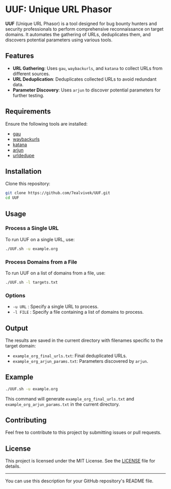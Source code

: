 

# UUF: Unique URL Phasor

**UUF** (Unique URL Phasor) is a tool designed for bug bounty hunters and security professionals to perform comprehensive reconnaissance on target domains. It automates the gathering of URLs, deduplicates them, and discovers potential parameters using various tools.

## Features

- **URL Gathering**: Uses `gau`, `waybackurls`, and `katana` to collect URLs from different sources.
- **URL Deduplication**: Deduplicates collected URLs to avoid redundant data.
- **Parameter Discovery**: Uses `arjun` to discover potential parameters for further testing.

## Requirements

Ensure the following tools are installed:

- [gau](https://github.com/lc/gau)
- [waybackurls](https://github.com/tomnomnom/waybackurls)
- [katana](https://github.com/ledge/katana)
- [arjun](https://github.com/s0md3v/Arjun)
- [urldedupe](https://github.com/ameenmaali/urldedupe)

## Installation

Clone this repository:

```bash
git clone https://github.com/7ealvivek/UUF.git
cd UUF
```

## Usage

### Process a Single URL

To run UUF on a single URL, use:

```bash
./UUF.sh -u example.org
```

### Process Domains from a File

To run UUF on a list of domains from a file, use:

```bash
./UUF.sh -l targets.txt
```

### Options

- `-u URL` : Specify a single URL to process.
- `-l FILE` : Specify a file containing a list of domains to process.

## Output

The results are saved in the current directory with filenames specific to the target domain:

- `example_org_final_urls.txt`: Final deduplicated URLs.
- `example_org_arjun_params.txt`: Parameters discovered by `arjun`.

## Example

```bash
./UUF.sh -u example.org
```

This command will generate `example_org_final_urls.txt` and `example_org_arjun_params.txt` in the current directory.

## Contributing

Feel free to contribute to this project by submitting issues or pull requests.

## License

This project is licensed under the MIT License. See the [LICENSE](LICENSE) file for details.

---

You can use this description for your GitHub repository's README file.
